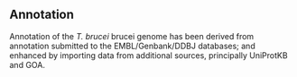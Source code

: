 Annotation
----------

Annotation of the *T. brucei* brucei genome has been derived from
annotation submitted to the EMBL/Genbank/DDBJ databases; and enhanced by
importing data from additional sources, principally UniProtKB and GOA.
